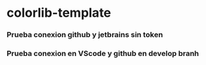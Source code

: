 # colorlib-template
### Prueba conexion github y jetbrains sin token
### Prueba conexion en VScode y github en develop branh
